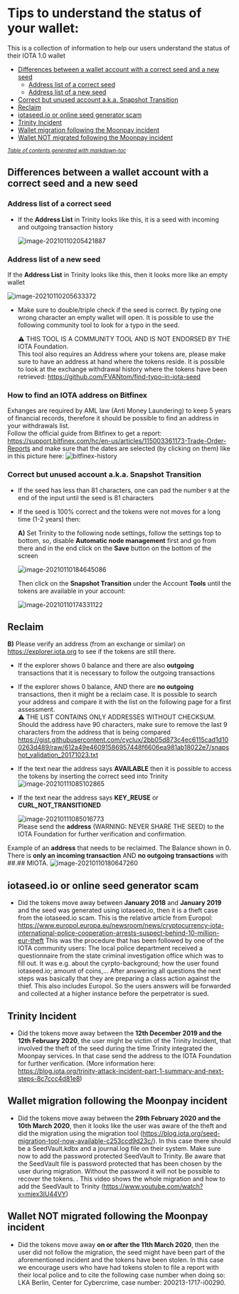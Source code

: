 # Tips to understand the status of your wallet:

This is a collection of information to help our users understand the status of their IOTA 1.0 wallet

- [Differences between a wallet account with a correct seed and a new seed](#differences-between-a-wallet-account-with-a-correct-seed-and-a-new-seed)
  * [Address list of a correct seed](#address-list-of-a-correct-seed)
  * [Address list of a new seed](#address-list-of-a-new-seed)
- [Correct but unused account a.k.a. Snapshot Transition](#correct-but-unused-account-aka-snapshot-transition)
- [Reclaim](#reclaim)
- [iotaseed.io or online seed generator scam](#iotaseedio-or-online-seed-generator-scam)
- [Trinity Incident](#trinity-incident)
- [Wallet migration following the Moonpay incident](#wallet-migration-following-the-moonpay-incident)
- [Wallet NOT migrated following the Moonpay incident](#wallet-not-migrated-following-the-moonpay-incident)

<small><i><a href='http://ecotrust-canada.github.io/markdown-toc/'>Table of contents generated with markdown-toc</a></i></small>


## Differences between a wallet account with a correct seed and a new seed

### Address list of a correct seed
- If the **Address List** in Trinity looks like this, it is a seed with incoming and outgoing transaction history

  ![image-20210110205421887](/_resources/images/help/image-20210110205421887.png) 

### Address list of a new seed
  If the **Address List** in Trinity looks like this, then it looks more like an empty wallet

  ![image-20210110205633372](/_resources/images/help/image-20210110205633372.png)

- Make sure to double/triple check if the seed is correct. By typing one wrong character an empty wallet will open. It is possible to use the following community tool to look for a typo in the seed.

  :warning: THIS TOOL IS A COMMUNITY TOOL AND IS NOT ENDORSED BY THE IOTA Foundation.  
  This tool also requires an Address where your tokens are, please make sure to have an address at hand where the tokens reside. It is possible to look at the exchange withdrawal history where the tokens have been retrieved:
  https://github.com/FVANtom/find-typo-in-iota-seed
### How to find an IOTA address on Bitfinex

Exhanges are required by AML law (Anti Money Laundering) to keep 5 years of financial records, therefore it should be possible to find an address in your withdrawals list.  
Follow the official guide from Bitfinex to get a report:
https://support.bitfinex.com/hc/en-us/articles/115003361173-Trade-Order-Reports
and make sure that the dates are selected (by clicking on them) like in this picture here:
![bitfinex-history](/_resources/images/help/bitfinex_history.png)

  
### Correct but unused account a.k.a. Snapshot Transition

- If the seed has less than 81 characters, one can pad the number `9` at the end of the input until the seed is 81 characters 
- If the seed is 100% correct and the tokens were not moves for a long time (1-2 years) then:

  **A)** Set Trinity to the following node settings, follow the settings top to bottom, so, disable **Automatic node management** first and go from there and in the end click on the **Save** button on the bottom of the screen 

  ![image-20210110184645086](/_resources/images/help/image-20210110184645086.png)

  
  Then click on the **Snapshot Transition** under the Account **Tools** until the tokens are available in your account:

  ![image-20210110174331122](/_resources/images/help/image-20210110174331122.png)

## Reclaim

  **B)** Please verify an address (from an exchange or similar) on https://explorer.iota.org  to see if the tokens are still there. 
  -  If the explorer shows 0 balance and there are also **outgoing** transactions that it is necessary to follow the outgoing transactions
  -  If the explorer shows 0 balance, AND there are **no outgoing** transactions, then it might be a reclaim case. It is possible to search your address and compare it with the list on the following page for a first assessment.  
  :warning: THE LIST CONTAINS ONLY ADDRESSES WITHOUT CHECKSUM. Should the address have 90 characters, make sure to remove the last 9 characters from the address that is being compared  
  https://gist.githubusercontent.com/cyclux/2bb05d873c4ec6115cad1d100263d489/raw/612a49e46091586957448f6606ea981ab18022e7/snapshot_validation_20171023.txt
  
  - If the text near the address says **AVAILABLE** then it is possible to access the tokens by inserting the correct seed into Trinity
    ![image-20210111085102865](/_resources/images/help/image-20210111085102865.png)  
  
  - If the text near the address says **KEY_REUSE** or **CURL_NOT_TRANSITIONED**
  
    ![image-20210111085016773](/_resources/images/help/image-20210111085016773.png)  
    Please send the **address** (WARNING: NEVER SHARE THE SEED) to the IOTA Foundation for further verification and confirmation.

  Example of an **address** that needs to be reclaimed. The Balance shown in 0. There is **only an incoming transaction** AND **no outgoing transactions** with ##.## MIOTA.
  ![image-20210110180647260](/_resources/images/help/image-20210110180647260.png)

## iotaseed.io or online seed generator scam

- Did the tokens move away between **January 2018** and **January 2019** and the seed was generated using iotaseed.io, then it is a theft case from the iotaseed.io scam.
  This is the relative article from Europol:
  https://www.europol.europa.eu/newsroom/news/cryptocurrency-iota-international-police-cooperation-arrests-suspect-behind-10-million-eur-theft
  This was the procedure that has been followed by one of the IOTA community users:
  The local police department received a questionnaire  from the state criminal investigation office which was to fill out. It was e.g. about the cyrpto-background; how the user found iotaseed.io; amount of coins,... 
  After answering all questions the next steps was basically that they are preparing a class action against the thief. This also includes Europol. So the users answers will be forwarded and collected at a higher instance before the perpetrator is sued.

## Trinity Incident

- Did the tokens move away between the **12th December 2019 and the 12th February 2020**, the user might be victim of the Trinity Incident, that involved the theft of the seed during the time Trinity integrated the Moonpay services. In that case send the address to the IOTA Foundation for further verification. (More information here: https://blog.iota.org/trinity-attack-incident-part-1-summary-and-next-steps-8c7ccc4d81e8)

## Wallet migration following the Moonpay incident
- Did the tokens move away between the **29th February 2020 and the 10th March 2020**, then it looks like the user was aware of the theft and did the migration using the migration tool (https://blog.iota.org/seed-migration-tool-now-available-c253ccd9d23c/). In this case there should be a SeedVault.kdbx and a journal.log file on their system. Make sure now to add the password protected SeedVault to Trinity. Be aware that the SeedVault file is password protected that has been chosen by the user during migration. Without the password it will not be possible to recover the tokens. . This video shows the whole migration and how to add the SeedVault to Trinity (https://www.youtube.com/watch?v=mjex3IU44VY)

## Wallet NOT migrated following the Moonpay incident
- Did the tokens move away **on or after the 11th March 2020**, then the user did not follow the migration, the seed might have been part of the aforementioned incident and the tokens have been stolen. In this case we encourage users who have had tokens stolen to file a report with their local police and to cite the following case number when doing so: LKA Berlin, Center for Cybercrime, case number: 200213-1717-i00290.
